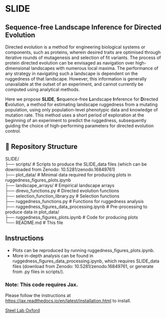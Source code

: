 # SLIDE

## Sequence-free Landscape Inference for Directed Evolution

Directed evolution is a method for engineering biological systems or components, such as proteins, wherein desired traits are optimised through iterative rounds of mutagenesis and selection of fit variants. The process of protein directed evolution can be envisaged as navigation over high-dimensional landscapes with numerous local maxima. The performance of any strategy in navigating such a landscape is dependent on the ruggedness of that landscape. However, this information is generally unavailable at the outset of an experiment, and cannot currently be computed using analytical methods. 

Here we propose **SLIDE**, **S**equence-free **L**andscape **I**nference for **D**irected **E**volution, a method for estimating landscape ruggedness from a mutating population, using only population-level phenotypic data and knowledge of mutation rate. This method uses a short period of exploration at the beginning of an experiment to predict the ruggedness, subsequently guiding the choice of high-performing parameters for directed evolution control.


## 📂 Repository Structure

SLIDE/\
├── scripts/ # Scripts to produce the SLIDE_data files (which can be downloaded from Zenodo: 10.5281/zenodo.16849761)\
├── plot_data/ # Minimal data required for producing plots in ruggedness_figures_plots.ipynb\
├── landscape_arrays/ # Empirical landscape arrays\
├── direvo_functions.py # Directed evolution functions\
├── selection_function_library.py # Selection functions\
├── ruggedness_functions.py # Functions for ruggedness analysis\
├── ruggedness_figures_data_processing.ipynb # Pre-processing to produce data in plot_data/\
├── ruggedness_figures_plots.ipynb # Code for producing plots\
└── README.md # This file

## Instructions

- Plots can be reproduced by running ruggedness_figures_plots.ipynb.
- More in-depth analysis can be found in ruggedness_figures_data_processing.ipynb, which requires SLIDE_data files (download from Zenodo: 10.5281/zenodo.16849761, or generate from .py files in scripts/).

### Note: This code requires Jax. 
Please follow the instructions at https://jax.readthedocs.io/en/latest/installation.html to install.

[Steel Lab Oxford](http://steel.ac/)
